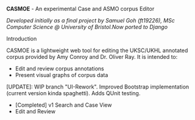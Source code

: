 **CASMOE** - An experimental Case and ASMO corpus Editor

*Developed initially as a final project by Samuel Goh (ft19226), MSc Computer Science @ University of Bristol.Now ported to Django*

Introduction

CASMOE is a lightweight web tool for editing the UKSC/UKHL annotated corpus provided by Amy Conroy and Dr. Oliver Ray. It is intended to:
- Edit and review corpus annotations
- Present visual graphs of corpus data

[UPDATE]: WIP branch "UI-Rework". Improved Bootstrap implementation (current version kinda spaghetti). Adds QUnit testing.
- [Completed] v1 Search and Case View
- Edit and Review


